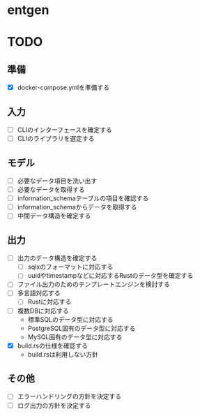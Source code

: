 # entgen

# TODO

## 準備

- [x] docker-compose.ymlを準備する

## 入力

- [ ] CLIのインターフェースを確定する
- [ ] CLIのライブラリを選定する

## モデル

- [ ] 必要なデータ項目を洗い出す
- [ ] 必要なデータを取得する
- [ ] information_schemaテーブルの項目を確認する
- [ ] information_schemaからデータを取得する
- [ ] 中間データ構造を確定する

## 出力

- [ ] 出力のデータ構造を確定する
    - [ ] sqlxのフォーマットに対応する
    - [ ] uuidやtimestampなどに対応するRustのデータ型を確定する
- [ ] ファイル出力のためのテンプレートエンジンを検討する
- [ ] 多言語対応する
    - [ ] Rustに対応する
- [ ] 複数DBに対応する
    - 標準SQLのデータ型に対応する
    - PostgreSQL固有のデータ型に対応する
    - MySQL固有のデータ型に対応する
- [x] build.rsの仕様を確認する
    - build.rsは利用しない方針

## その他

- [ ] エラーハンドリングの方針を決定する
- [ ] ログ出力の方針を決定する
